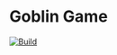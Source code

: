 # Goblin Game

[![Build](https://github.com/Eventoi/Testing/actions/workflows/github-pages.yml/badge.svg)](https://github.com/Eventoi/Testing/actions)